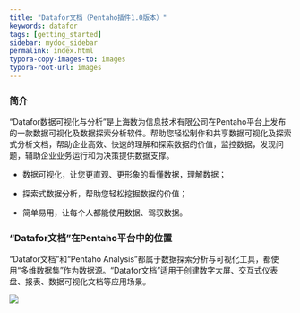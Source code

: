 ```yaml
---
title: "Datafor文档（Pentaho插件1.0版本）"
keywords: datafor
tags: [getting_started]
sidebar: mydoc_sidebar
permalink: index.html
typora-copy-images-to: images
typora-root-url: images
---
```


### 简介

“Datafor数据可视化与分析”是上海数为信息技术有限公司在Pentaho平台上发布的一款数据可视化及数据探索分析软件。帮助您轻松制作和共享数据可视化及探索式分析文档，帮助企业高效、快速的理解和探索数据的价值，监控数据，发现问题，辅助企业业务运行和为决策提供数据支撑。

- 数据可视化，让您更直观、更形象的看懂数据，理解数据；

- 探索式数据分析，帮助您轻松挖掘数据的价值；

- 简单易用，让每个人都能使用数据、驾驭数据。  


### “Datafor文档”在Pentaho平台中的位置

“Datafor文档”和“Pentaho Analysis”都属于数据探索分析与可视化工具，都使用“多维数据集”作为数据源。“Datafor文档”适用于创建数字大屏、交互式仪表盘、报表、数据可视化文档等应用场景。

![](/datafor.png)
